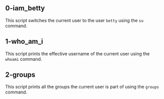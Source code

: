 ## 0-iam_betty
This script switches the current user to the user `betty` using the `su` command.
## 1-who_am_i
This script prints the effective username of the current user using the `whoami` command.
## 2-groups
This script prints all the groups the current user is part of using the `groups` command.
